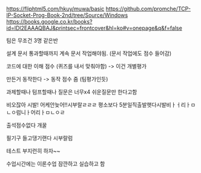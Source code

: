 


https://fliphtml5.com/hkuy/muwa/basic
https://github.com/promche/TCP-IP-Socket-Prog-Book-2nd/tree/Source/Windows
https://books.google.co.kr/books?id=IDl2EAAAQBAJ&printsec=frontcover&hl=ko#v=onepage&q&f=false




팀은 무조건 3명 같은반

설계 문서 통과할때까지 계속 문서 작업해야됨. (문서 작업에도 점수 들어감)

코드에 대한 이해 점수 (퀴즈를 내서 맞춰야함) -> 이건 개별평가

만든거 동작한다 -> 동작 점수 줌 (팀평가인듯)

과제할때나 텀프할때나 질문은 너무x4 쉬운질문만 한다고함

비오잖아 시발! 어케안늦어!!시부랄ㄹㄹㄹ 평소보다 5분일직출발햇다시발비ㅏㅓ리ㅏㅁㄴㅇ럼니ㅏ어리ㅏㅁㄴㅇㄹ

출석점수없다 개꿀

필기구
들고댕기랜다
시부랄럼

테스트 부지런히 하자~~ 

수업시간에는 이론수업 잠깐하고 실습하고 함




